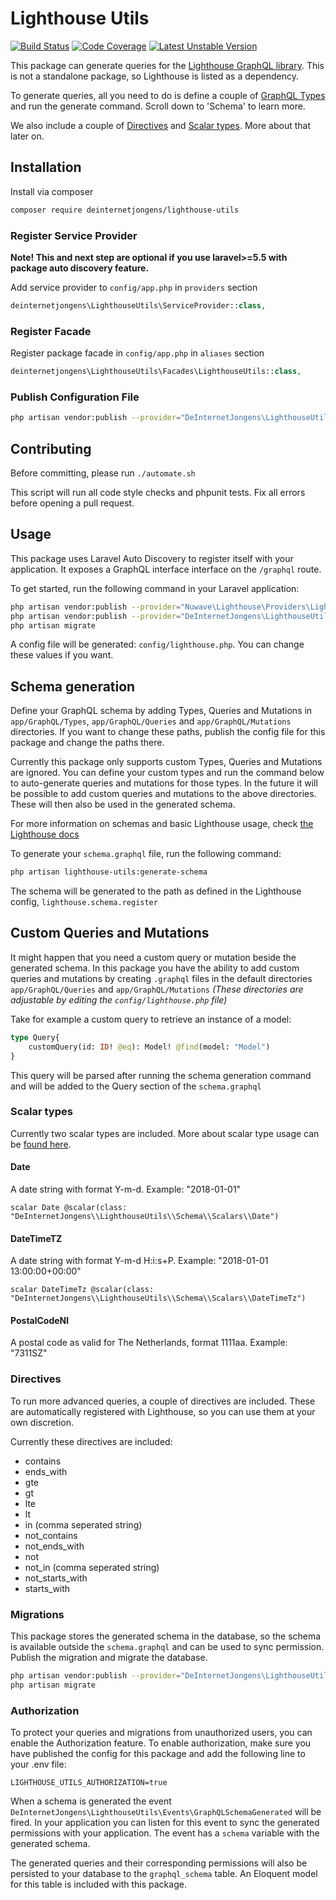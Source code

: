 # Lighthouse Utils
[![Build Status](https://travis-ci.org/deInternetJongens/Lighthouse-Utils.svg?branch=develop)](https://travis-ci.org/deInternetJongens/Lighthouse-Utils)
[![Code Coverage](https://codecov.io/gh/deInternetJongens/Lighthouse-Utils/branch/develop/graph/badge.svg)](https://codecov.io/gh/deInternetJongens/Lighthouse-Utils)
[![Latest Unstable Version](https://poser.pugx.org/deinternetjongens/lighthouse-utils/v/unstable)](https://packagist.org/packages/deinternetjongens/lighthouse-utils)

This package can generate queries for the [Lighthouse GraphQL library](https://github.com/nuwave/lighthouse).
This is not a standalone package, so Lighthouse is listed as a dependency.

To generate queries, all you need to do is define a couple of [GraphQL Types](https://lighthouse-php.netlify.com/docs/schema.html) and run the generate command. 
Scroll down to 'Schema' to learn more.  

We also include a couple of [Directives](https://lighthouse-php.netlify.com/docs/directives-queries.html) and [Scalar types](https://lighthouse-php.netlify.com/docs/schema.html).
More about that later on.

## Installation

Install via composer
```bash
composer require deinternetjongens/lighthouse-utils
```

### Register Service Provider

**Note! This and next step are optional if you use laravel>=5.5 with package
auto discovery feature.**

Add service provider to `config/app.php` in `providers` section
```php
deinternetjongens\LighthouseUtils\ServiceProvider::class,
```

### Register Facade

Register package facade in `config/app.php` in `aliases` section
```php
deinternetjongens\LighthouseUtils\Facades\LighthouseUtils::class,
```

### Publish Configuration File

```bash
php artisan vendor:publish --provider="DeInternetJongens\LighthouseUtils\ServiceProvider" --tag="config"
``` 

## Contributing

Before committing, please run 
`./automate.sh`

This script will run all code style checks and phpunit tests. Fix all errors before opening a pull request.

## Usage

This package uses Laravel Auto Discovery to register itself with your application. 
It exposes a GraphQL interface interface on the `/graphql` route.

To get started, run the following command in your Laravel application:
```bash
php artisan vendor:publish --provider="Nuwave\Lighthouse\Providers\LighthouseServiceProvider" --tag="config"
php artisan vendor:publish --provider="DeInternetJongens\LighthouseUtils\ServiceProvider" --tag="migrations"
php artisan migrate
```
A config file will be generated: `config/lighthouse.php`. You can change these values if you want.  

## Schema generation

Define your GraphQL schema by adding Types, Queries and Mutations in `app/GraphQL/Types`, `app/GraphQL/Queries` and `app/GraphQL/Mutations` directories.
If you want to change these paths, publish the config file for this package and change the paths there.

Currently this package only supports custom Types, Queries and Mutations are ignored. 
You can define your custom types and run the command below to auto-generate queries and mutations for those types.
In the future it will be possible to add custom queries and mutations to the above directories. These will then also be used in the generated schema. 

For more information on schemas and basic Lighthouse usage, check [the Lighthouse docs](https://lighthouse-php.netlify.com/)

To generate your `schema.graphql` file, run the following command:

```bash
php artisan lighthouse-utils:generate-schema
```
The schema will be generated to the path as defined in the Lighthouse config, `lighthouse.schema.register`

## Custom Queries and Mutations

It might happen that you need a custom query or mutation beside the generated schema. In this package you have the ability to add custom queries and mutations by creating `.graphql` files in the default directories
`app/GraphQL/Queries` and `app/GraphQL/Mutations` *(These directories are adjustable by editing the `config/lighthouse.php` file)* 

Take for example a custom query to retrieve an instance of a model:
```graphql
type Query{
    customQuery(id: ID! @eq): Model! @find(model: "Model")
}
```

This query will be parsed after running the schema generation command and will be added to the Query section of the `schema.graphql`

### Scalar types

Currently two scalar types are included. More about scalar type usage can be [found here](https://lighthouse-php.netlify.com/docs/schema-scalars.html).

#### Date

A date string with format Y-m-d. Example: "2018-01-01"

`scalar Date @scalar(class: "DeInternetJongens\\LighthouseUtils\\Schema\\Scalars\\Date")`

#### DateTimeTZ

A date string with format Y-m-d H:i:s+P. Example: "2018-01-01 13:00:00+00:00"

`scalar DateTimeTz @scalar(class: "DeInternetJongens\\LighthouseUtils\\Schema\\Scalars\\DateTimeTz")`

#### PostalCodeNl

A postal code as valid for The Netherlands, format 1111aa. Example: "7311SZ"

### Directives

To run more advanced queries, a couple of directives are included. 
These are automatically registered with Lighthouse, so you can use them at your own discretion.

Currently these directives are included:

- contains
- ends_with
- gte
- gt
- lte
- lt
- in (comma seperated string)
- not_contains
- not_ends_with
- not
- not_in (comma seperated string)
- not_starts_with
- starts_with

### Migrations

This package stores the generated schema in the database, so the schema is available outside the `schema.graphql` and can be used to sync permission.
Publish the migration and migrate the database.

```bash
php artisan vendor:publish --provider="DeInternetJongens\LighthouseUtils\ServiceProvider" --tag="migrations"
php artisan migrate
```


### Authorization

To protect your queries and migrations from unauthorized users, you can enable the Authorization feature.
To enable authorization, make sure you have published the config for this package and add the following line to your .env file:

`LIGHTHOUSE_UTILS_AUTHORIZATION=true`

When a schema is generated the event `DeInternetJongens\LighthouseUtils\Events\GraphQLSchemaGenerated` will be fired.
In your application you can listen for this event to sync the generated permissions with your application.
The event has a `schema` variable with the generated schema.

The generated queries and their corresponding permissions will also be persisted to your database to the `graphql_schema` table. 
An Eloquent model for this table is included with this package.
